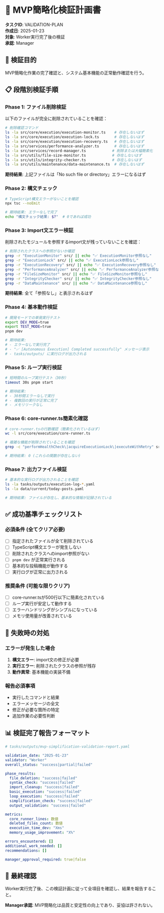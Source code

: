 # 🧪 MVP簡略化検証計画書

**タスクID**: VALIDATION-PLAN  
**作成日**: 2025-01-23  
**対象**: Worker実行完了後の検証  
**承認**: Manager

## 🎯 検証目的

MVP簡略化作業の完了確認と、システム基本機能の正常動作確認を行う。

## 📋 段階別検証手順

### Phase 1: ファイル削除検証

以下のファイルが完全に削除されていることを確認：

```bash
# 削除確認コマンド
ls -la src/core/execution/execution-monitor.ts    # 存在しないはず
ls -la src/core/execution/execution-lock.ts       # 存在しないはず
ls -la src/core/execution/execution-recovery.ts   # 存在しないはず
ls -la src/services/performance-analyzer.ts       # 存在しないはず
ls -la src/services/record-manager.ts            # 削除または大幅簡素化
ls -la src/utils/file-size-monitor.ts            # 存在しないはず
ls -la src/utils/integrity-checker.ts            # 存在しないはず
ls -la src/utils/maintenance/data-maintenance.ts  # 存在しないはず
```

**期待結果**: 上記ファイルは「No such file or directory」エラーになるはず

### Phase 2: 構文チェック

```bash
# TypeScript構文エラーがないことを確認
npx tsc --noEmit

# 期待結果: エラーなしで完了
echo "構文チェック結果: $?"  # 0であれば成功
```

### Phase 3: Import文エラー検証

削除されたモジュールを参照するimport文が残っていないことを確認：

```bash
# 削除されたクラスへの参照がないか確認
grep -r "ExecutionMonitor" src/ || echo "✅ ExecutionMonitor参照なし"
grep -r "ExecutionLock" src/ || echo "✅ ExecutionLock参照なし" 
grep -r "ExecutionRecovery" src/ || echo "✅ ExecutionRecovery参照なし"
grep -r "PerformanceAnalyzer" src/ || echo "✅ PerformanceAnalyzer参照なし"
grep -r "FileSizeMonitor" src/ || echo "✅ FileSizeMonitor参照なし"
grep -r "IntegrityChecker" src/ || echo "✅ IntegrityChecker参照なし"
grep -r "DataMaintenance" src/ || echo "✅ DataMaintenance参照なし"
```

**期待結果**: 全て「参照なし」と表示されるはず

### Phase 4: 基本動作検証

```bash
# 開発モードでの単発実行テスト
export DEV_MODE=true
export TEST_MODE=true
pnpm dev

# 期待結果: 
# - エラーなしで実行完了
# - "✅ [Autonomous Execution] Completed successfully" メッセージ表示
# - tasks/outputs/ に実行ログが出力される
```

### Phase 5: ループ実行検証

```bash
# 短時間のループ実行テスト（30秒）
timeout 30s pnpm start

# 期待結果:
# - 30秒間エラーなしで実行
# - 複数回の実行が正常に完了
# - メモリリークなし
```

### Phase 6: core-runner.ts簡素化確認

```bash
# core-runner.tsの行数確認（簡素化されているはず）
wc -l src/core/execution/core-runner.ts

# 複雑な機能が削除されていることを確認
grep -c "performHealthCheck\|acquireExecutionLock\|executeWithRetry" src/core/execution/core-runner.ts

# 期待結果: 0 (これらの関数が存在しない)
```

### Phase 7: 出力ファイル検証  

```bash
# 基本的な実行ログが出力されることを確認
ls -la tasks/outputs/execution-log-*.yaml
ls -la data/current/today-posts.yaml

# 期待結果: ファイルが存在し、基本的な情報が記録されている
```

## ✅ 成功基準チェックリスト

### 必須条件 (全てクリア必要)
- [ ] 指定されたファイルが全て削除されている
- [ ] TypeScript構文エラーが発生しない  
- [ ] 削除されたクラスへのimport参照がない
- [ ] `pnpm dev` が正常実行される
- [ ] 基本的な投稿機能が動作する
- [ ] 実行ログが正常に出力される

### 推奨条件 (可能な限りクリア)
- [ ] core-runner.tsが500行以下に簡素化されている
- [ ] ループ実行が安定して動作する
- [ ] エラーハンドリングがシンプルになっている
- [ ] メモリ使用量が改善されている

## 🚨 失敗時の対処

### エラーが発生した場合
1. **構文エラー**: import文の修正が必要
2. **実行エラー**: 削除されたクラスの参照が残存
3. **動作異常**: 基本機能の実装不備

### 報告必須事項
- 実行したコマンドと結果
- エラーメッセージの全文
- 修正が必要な箇所の特定
- 追加作業の必要性判断

## 📊 検証完了報告フォーマット

```yaml
# tasks/outputs/mvp-simplification-validation-report.yaml

validation_date: "2025-01-23"
validator: "Worker"
overall_status: "success|partial|failed"

phase_results:
  file_deletion: "success|failed"
  syntax_check: "success|failed" 
  import_cleanup: "success|failed"
  basic_execution: "success|failed"
  loop_execution: "success|failed"
  simplification_check: "success|failed"
  output_validation: "success|failed"

metrics:
  core_runner_lines: 数値
  deleted_files_count: 数値
  execution_time_dev: "Xms"
  memory_usage_improvement: "X%"

errors_encountered: []
additional_work_needed: []
recommendations: []

manager_approval_required: true|false
```

## 🎯 最終確認

Worker実行完了後、この検証計画に従って全項目を確認し、結果を報告すること。

**Manager承認**: MVP簡略化は品質と安定性の向上であり、妥協は許されない。